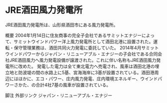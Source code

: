 # JRE酒田風力発電所

JRE酒田風力発電所は、山形県酒田市にある風力発電所。

概要
2004年1月14日に住友商事の完全子会社であるサミットエナジーによって、サミットウインドパワー洋上風力発電所として酒田北港に設置された。運転・保守管理業務は、酒田共同火力発電に委託していた。
2014年4月サミットウインドパワーからジャパン・リニューアブル・エナジーの子会社である合同会社JRE酒田風力へ風力発電設備が譲渡された。これに伴い名称もJRE酒田風力発電所に改めた。
発電した電力は全て東北電力へ売電され、風車は酒田北港の埋立地と防波堤の間の水路上に5基、宮海海岸に3基が設置されている。酒田港周辺にはほかに、エコ・パワー、庄内風力発電、庄内環境エネルギー、ウインドパワーさかた、の合計4社7基の風車が設置されている。

脚注
外部リンク
ジャパン・リニューアブル・エナジー